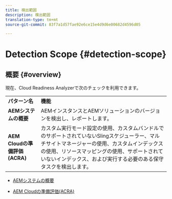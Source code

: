 ```yaml
---
title: 検出範囲
description: 検出範囲
translation-type: tm+mt
source-git-commit: 83f7a1d57fae92e6ce15e4d9d6e00682d4596d05

---
```



# Detection Scope {#detection-scope}

## 概要 {#overview}

現在、Cloud Readiness Analyzerで次のチェックを利用できます。

<table>
 <tbody>
  <tr>
   <td><strong>パターン名</strong></td>
   <td><strong>機能</strong></td>
  </tr>
  <tr>
   <td><strong>AEMシステムの概要</strong></td>
   <td>AEMインスタンスとAEMソリューションのバージョンを検出し、レポートします。</td>
  </tr>
   <tr>
   <td><strong>AEM Cloudの準備評価(ACRA)</strong></td>
   <td>カスタム実行モード設定の使用、カスタムバンドルでのサポートされていないSlingスケジューラー、マルチサイトマネージャーの使用、カスタムインデックスの使用、リソースマッピングの使用、サポートされていないインデックス、および実行する必要のある保守タスクを検出します。</td>
  </tr>
 </tbody>
</table>

* [AEMシステムの概要](/help/move-to-cloud-service/cloud-readiness-analyzer/aso.md)

* [AEM Cloudの準備評価(ACRA)](/help/move-to-cloud-service/cloud-readiness-analyzer/acra.md)
